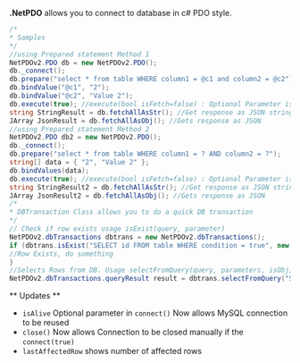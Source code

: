 **.NetPDO** allows you to connect to database in  c# PDO style.
```cs
/*
* Samples
*/
//using Prepared statement Method 1
NetPDOv2.PDO db = new NetPDOv2.PDO();
db._connect();
db.prepare("select * from table WHERE column1 = @c1 and column2 = @c2");
db.bindValue("@c1", "2");
db.bindValue("@c2", "Value 2");
db.execute(true); //execute(bool isFetch=false) : Optional Parameter isFetch must be true to use fetchAllAsStr and fetchAllAsObj;
string StringResult = db.fetchAllAsStr(); //Get response as JSON string
JArray JsonResult = db.fetchAllAsObj(); //Gets response as JSON
//using Prepared statement Method 2
NetPDOv2.PDO db2 = new NetPDOv2.PDO();
db._connect();
db.prepare("select * from table WHERE column1 = ? AND column2 = ?");
string[] data = { "2", "Value 2" };
db.bindValues(data);
db.execute(true); //execute(bool isFetch=false) : Optional Parameter isFetch must be true to use fetchAllAsStr and fetchAllAsObj;
string StringResult2 = db.fetchAllAsStr(); //Get response as JSON string
JArray JsonResult2 = db.fetchAllAsObj(); //Gets response as JSON
/*
* DBTransaction Class allows you to do a quick DB transaction
*/
// Check if row exists usage isExist(query, parameter)
NetPDOv2.dbTransactions dbtrans = new NetPDOv2.dbTransactions();
if (dbtrans.isExist("SELECT id FROM table WHERE condition = true", new string[]{""})) {
//Row Exists, do something
} 
//Selects Rows from DB. Usage selectFromQuery(query, parameters, isObj)
NetPDOv2.dbTransactions.queryResult result = dbtrans.selectFromQuery("SELECT * FROM table WHERE column = ?", new string[] { "value" }, true); //If Query is successful, result.resultAsObject will return have the result
```
** Updates **
- `isAlive` Optional parameter in `connect()` Now allows MySQL connection to be reused
- `close()` Now allows Connection to be closed manually if the `connect(true)`
- `lastAffectedRow` shows number of affected rows
